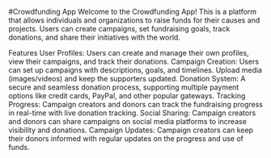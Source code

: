 #Crowdfunding App
Welcome to the Crowdfunding App! This is a platform that allows individuals and organizations to raise funds for their causes and projects. Users can create campaigns, set fundraising goals, track donations, and share their initiatives with the world.

Features
User Profiles: Users can create and manage their own profiles, view their campaigns, and track their donations.
Campaign Creation: Users can set up campaigns with descriptions, goals, and timelines. Upload media (images/videos) and keep the supporters updated.
Donation System: A secure and seamless donation process, supporting multiple payment options like credit cards, PayPal, and other popular gateways.
Tracking Progress: Campaign creators and donors can track the fundraising progress in real-time with live donation tracking.
Social Sharing: Campaign creators and donors can share campaigns on social media platforms to increase visibility and donations.
Campaign Updates: Campaign creators can keep their donors informed with regular updates on the progress and use of funds.
